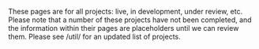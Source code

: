 These pages are for all projects: live, in development, under review, etc. Please note that a number of these projects have not been completed, and the information within their pages are placeholders until we can review them. Please see /util/ for an updated list of projects.
